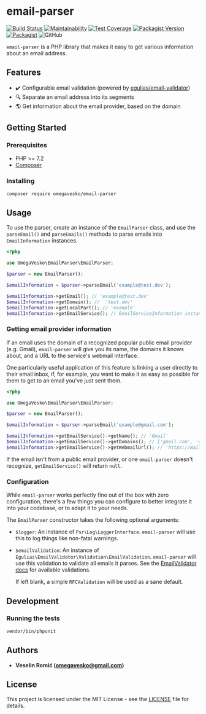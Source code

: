 # email-parser

[![Build Status](https://travis-ci.org/omegavesko/email-parser.svg?branch=master)](https://travis-ci.org/omegavesko/email-parser)
[![Maintainability](https://api.codeclimate.com/v1/badges/f49d82f0fda12e94536a/maintainability)](https://codeclimate.com/github/omegavesko/email-parser/maintainability)
[![Test Coverage](https://api.codeclimate.com/v1/badges/f49d82f0fda12e94536a/test_coverage)](https://codeclimate.com/github/omegavesko/email-parser/test_coverage)
[![Packagist Version](https://img.shields.io/packagist/v/omegavesko/email-parser.svg)](https://packagist.org/packages/omegavesko/email-parser)
[![Packagist](https://img.shields.io/packagist/dm/omegavesko/email-parser.svg)](https://packagist.org/packages/omegavesko/email-parser)
![GitHub](https://img.shields.io/github/license/omegavesko/email-parser.svg)

`email-parser` is a PHP library that makes it easy to get various information 
about an email address.

## Features

- ✔️ Configurable email validation (powered by [egulias/email-validator](https://github.com/egulias/EmailValidator))
- 🔍 Separate an email address into its segments
- 🌎 Get information about the email provider, based on the domain

## Getting Started

### Prerequisites

- PHP >= 7.2
- [Composer](https://getcomposer.org/)

### Installing

```bash
composer require omegavesko/email-parser
```

## Usage

To use the parser, create an instance of the `EmailParser` class, and use the 
`parseEmail()` and `parseEmails()` methods to parse emails into `EmailInformation` 
instances.

```php
<?php

use OmegaVesko\EmailParser\EmailParser;

$parser = new EmailParser();

$emailInformation = $parser->parseEmail('example@test.dev');

$emailInformation->getEmail(); // 'example@test.dev'
$emailInformation->getDomain(); //  'test.dev'
$emailInformation->getLocalPart(); // 'example'
$emailInformation->getEmailService(); // EmailServiceInformation instance (or null)

```

### Getting email provider information

If an email uses the domain of a recognized popular public email provider
(e.g. Gmail), `email-parser` will give you its name, the domains it knows about,
and a URL to the service's webmail interface.

One particularly useful application of this feature is linking a user directly
to their email inbox, if, for example, you want to make it as easy as possible
for them to get to an email you've just sent them.

```php
<?php

use OmegaVesko\EmailParser\EmailParser;

$parser = new EmailParser();

$emailInformation = $parser->parseEmail('example@gmail.com');

$emailInformation->getEmailService()->getName(); // 'Gmail'
$emailInformation->getEmailService()->getDomains(); // ['gmail.com', 'googlemail.com']
$emailInformation->getEmailService()->getWebmailUrl(); // 'https://mail.google.com/'
```

If the email isn't from a public email provider, or one `email-parser` doesn't 
recognize, `getEmailService()` will return `null`.

### Configuration

While `email-parser` works perfectly fine out of the box with zero configuration,
there's a few things you can configure to better integrate it into your codebase,
or to adapt it to your needs. 

The `EmailParser` constructor takes the following optional arguments:

- `$logger`: An instance of `Psr\Log\LoggerInterface`. `email-parser` will use this to log
  things like non-fatal warnings.  
- `$emailValidation`: An instance of `Egulias\EmailValidator\Validation\EmailValidation`.
  `email-parser` will use this validation to validate all emails it parses. See the
  [EmailValidator docs](https://github.com/egulias/EmailValidator#available-validations)
  for available validations. 
  
  If left blank, a simple `RFCValidation` will be used as
  a sane default.


## Development 
### Running the tests

```bash
vendor/bin/phpunit
```

## Authors

* **Veselin Romić (omegavesko@gmail.com)**

## License

This project is licensed under the MIT License - see the [LICENSE](LICENSE) 
file for details.
